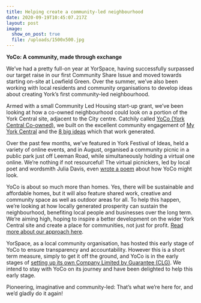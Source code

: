 ```yaml
---
title: Helping create a community-led neighbourhood
date: 2020-09-19T10:45:07.217Z
layout: post
image:
  show_on_post: true
  file: /uploads/1500x500.jpg
---
```

<!--StartFragment-->

**YoCo: A community, made through exchange**

<!--EndFragment-->

<!--StartFragment-->

We’ve had a pretty full-on year at YorSpace, having successfully surpassed our target raise in our first Community Share Issue and moved towards starting on-site at Lowfield Green. Over the summer, we’ve also been working with local residents and community organisations to develop ideas about creating York’s first community-led neighbourhood.

Armed with a small Community Led Housing start-up grant, we’ve been looking at how a co-owned neighbourhood could look on a portion of the York Central site, adjacent to the City centre. Catchily called [YoCo (York Central Co-owned)](yoco.uk), we built on the excellent community engagement of [My York Central](https://myyorkcentral.org/) and the [8 big ideas](https://myyorkcentral.org/2018/05/01/my-york-central-big-ideas/) which that work generated.

Over the past few months, we’ve featured in York Festival of Ideas, held a variety of online events, and in August, organised a community picnic in a public park just off Leeman Road, while simultaneously holding a virtual one online. We’re nothing if not resourceful! The virtual picnickers, led by local poet and wordsmith Julia Davis, even [wrote a poem](https://www.yoco.uk/blog/xg4lezo96qcdohp4doku95o7hw10ed) about how YoCo might look.

YoCo is about so much more than homes. Yes, there will be sustainable and affordable homes, but it will also feature shared work, creative and community space as well as outdoor areas for all. To help this happen, we’re looking at how locally generated prosperity can sustain the neighbourhood, benefiting local people and businesses over the long term. We’re aiming high, hoping to inspire a better development on the wider York Central site and create a place for communities, not just for profit. [Read more about our approach here](https://www.yoco.uk/approach).

YorSpace, as a local community organisation, has hosted this early stage of YoCo to ensure transparency and accountability. However this is a short term measure, simply to get it off the ground, and YoCo is in the early stages of [setting up its own Company Limited by Guarantee (CLG)](https://www.yoco.uk/blog/james-newton-form-follows-function). We intend to stay with YoCo on its journey and have been delighted to help this early stage.

Pioneering, imaginative and community-led: That’s what we’re here for, and we’d gladly do it again!

<!--EndFragment-->